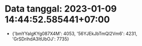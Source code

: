 # Data tanggal: 2023-01-09 14:44:52.585441+07:00

* {'bmYYalgKYg087X4M': 4053, '56YJEkJbTmQl2Vm6': 4231, 'GrSDrihdA3ItUbOJ': 7735}
